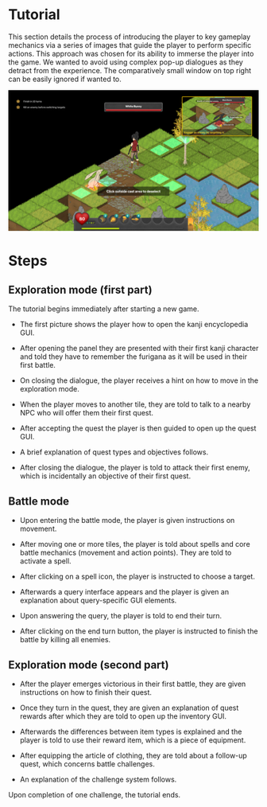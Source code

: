# Tutorial

This section details the process of introducing the player to key gameplay mechanics via a series of images that guide the player to perform specific actions. This approach was chosen for its ability to immerse the player into the game. We wanted to avoid using complex pop-up dialogues as they detract from the experience. The comparatively small window on top right can be easily ignored if wanted to.

![In-game screenshot of the new player experience](images/tutorial.png)

# Steps

## Exploration mode (first part)
The tutorial begins immediately after starting a new game.

- The first picture shows the player how to open the kanji encyclopedia GUI.

- After opening the panel they are presented with their first kanji character and told they have to remember the furigana as it will be used in their first battle.

- On closing the dialogue, the player receives a hint on how to move in the exploration mode.

- When the player moves to another tile, they are told to talk to a nearby NPC who will offer them their first quest.

- After accepting the quest the player is then guided to open up the quest GUI.

- A brief explanation of quest types and objectives follows.

- After closing the dialogue, the player is told to attack their first enemy, which is incidentally an objective of their first quest.

## Battle mode

- Upon entering the battle mode, the player is given instructions on movement.

- After moving one or more tiles, the player is told about spells and core battle mechanics (movement and action points).  They are told to activate a spell.

- After clicking on a spell icon, the player is instructed to choose a target.

- Afterwards a query interface appears and the player is given an explanation about query-specific GUI elements.

- Upon answering the query, the player is told to end their turn.

- After clicking on the end turn button, the player is instructed to finish the battle by killing all enemies.

## Exploration mode (second part)

- After the player emerges victorious in their first battle, they are given instructions on how to finish their quest.

- Once they turn in the quest, they are given an explanation of quest rewards after which they are told to open up the inventory GUI.

- Afterwards the differences between item types is explained and the player is told to use their reward item, which is a piece of equipment.

- After equipping the article of clothing, they are told about a follow-up quest, which concerns battle challenges.

- An explanation of the challenge system follows.

Upon completion of one challenge, the tutorial ends.
